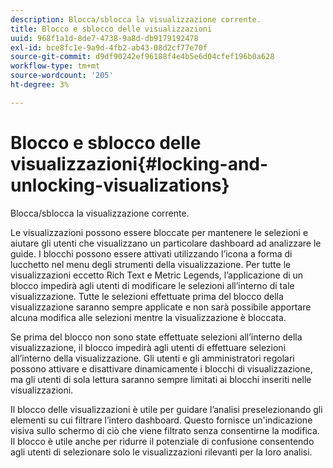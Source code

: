 ```yaml
---
description: Blocca/sblocca la visualizzazione corrente.
title: Blocco e sblocco delle visualizzazioni
uuid: 968f1a1d-8de7-4738-9a8d-db9179192478
exl-id: bce8fc1e-9a9d-4fb2-ab43-08d2cf77e70f
source-git-commit: d9df90242ef96188f4e4b5e6d04cfef196b0a628
workflow-type: tm+mt
source-wordcount: '205'
ht-degree: 3%

---
```


# Blocco e sblocco delle visualizzazioni{#locking-and-unlocking-visualizations}

Blocca/sblocca la visualizzazione corrente.

Le visualizzazioni possono essere bloccate per mantenere le selezioni e aiutare gli utenti che visualizzano un particolare dashboard ad analizzare le guide. I blocchi possono essere attivati utilizzando l’icona a forma di lucchetto nel menu degli strumenti della visualizzazione. Per tutte le visualizzazioni eccetto Rich Text e Metric Legends, l’applicazione di un blocco impedirà agli utenti di modificare le selezioni all’interno di tale visualizzazione. Tutte le selezioni effettuate prima del blocco della visualizzazione saranno sempre applicate e non sarà possibile apportare alcuna modifica alle selezioni mentre la visualizzazione è bloccata.

Se prima del blocco non sono state effettuate selezioni all’interno della visualizzazione, il blocco impedirà agli utenti di effettuare selezioni all’interno della visualizzazione. Gli utenti e gli amministratori regolari possono attivare e disattivare dinamicamente i blocchi di visualizzazione, ma gli utenti di sola lettura saranno sempre limitati ai blocchi inseriti nelle visualizzazioni.

Il blocco delle visualizzazioni è utile per guidare l’analisi preselezionando gli elementi su cui filtrare l’intero dashboard. Questo fornisce un&#39;indicazione visiva sullo schermo di ciò che viene filtrato senza consentirne la modifica. Il blocco è utile anche per ridurre il potenziale di confusione consentendo agli utenti di selezionare solo le visualizzazioni rilevanti per la loro analisi.
